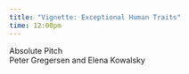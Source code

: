 ```yaml
---
title: "Vignette: Exceptional Human Traits"
time: 12:00pm
---
```

Absolute Pitch<br>
Peter Gregersen and Elena Kowalsky
